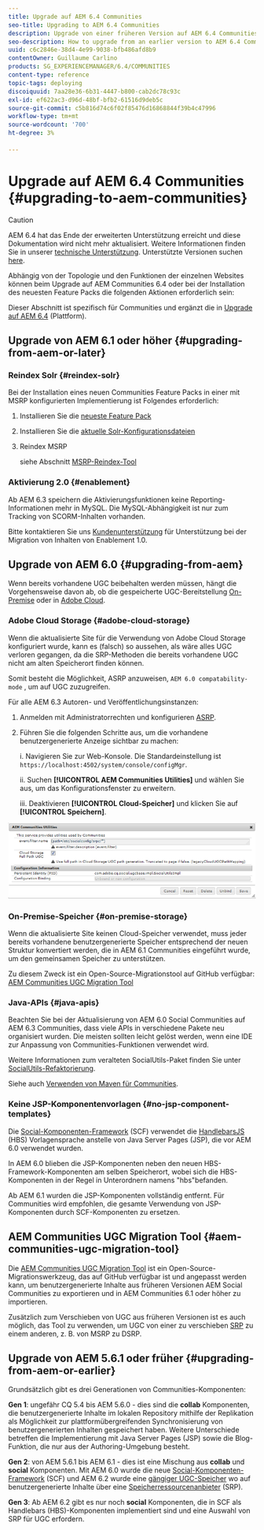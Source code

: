 ```yaml
---
title: Upgrade auf AEM 6.4 Communities
seo-title: Upgrading to AEM 6.4 Communities
description: Upgrade von einer früheren Version auf AEM 6.4 Communities
seo-description: How to upgrade from an earlier version to AEM 6.4 Communities
uuid: c6c2846e-38d4-4e99-9038-bfb486afd8b9
contentOwner: Guillaume Carlino
products: SG_EXPERIENCEMANAGER/6.4/COMMUNITIES
content-type: reference
topic-tags: deploying
discoiquuid: 7aa28e36-6b31-4447-b800-cab2dc78c93c
exl-id: ef622ac3-d96d-48bf-bfb2-61516d9deb5c
source-git-commit: c5b816d74c6f02f85476d16868844f39b4c47996
workflow-type: tm+mt
source-wordcount: '700'
ht-degree: 3%

---
```


# Upgrade auf AEM 6.4 Communities {#upgrading-to-aem-communities}

>[!CAUTION]
>
>AEM 6.4 hat das Ende der erweiterten Unterstützung erreicht und diese Dokumentation wird nicht mehr aktualisiert. Weitere Informationen finden Sie in unserer [technische Unterstützung](https://helpx.adobe.com/de/support/programs/eol-matrix.html). Unterstützte Versionen suchen [here](https://experienceleague.adobe.com/docs/?lang=de).

Abhängig von der Topologie und den Funktionen der einzelnen Websites können beim Upgrade auf AEM Communities 6.4 oder bei der Installation des neuesten Feature Packs die folgenden Aktionen erforderlich sein:

Dieser Abschnitt ist spezifisch für Communities und ergänzt die in [Upgrade auf AEM 6.4](../../help/sites-deploying/upgrade.md) (Plattform).

## Upgrade von AEM 6.1 oder höher {#upgrading-from-aem-or-later}

### Reindex Solr {#reindex-solr}

Bei der Installation eines neuen Communities Feature Packs in einer mit MSRP konfigurierten Implementierung ist Folgendes erforderlich:

1. Installieren Sie die [neueste Feature Pack](deploy-communities.md#latestfeaturepack)
2. Installieren Sie die [aktuelle Solr-Konfigurationsdateien](msrp.md#upgrading)
3. Reindex MSRP

   siehe Abschnitt [MSRP-Reindex-Tool](msrp.md#msrp-reindex-tool)

### Aktivierung 2.0 {#enablement}

Ab AEM 6.3 speichern die Aktivierungsfunktionen keine Reporting-Informationen mehr in MySQL. Die MySQL-Abhängigkeit ist nur zum Tracking von SCORM-Inhalten vorhanden.

Bitte kontaktieren Sie uns [Kundenunterstützung](https://helpx.adobe.com/de/marketing-cloud/contact-support.html) für Unterstützung bei der Migration von Inhalten von Enablement 1.0.

## Upgrade von AEM 6.0 {#upgrading-from-aem}

Wenn bereits vorhandene UGC beibehalten werden müssen, hängt die Vorgehensweise davon ab, ob die gespeicherte UGC-Bereitstellung [On-Premise](#on-premise-storage) oder in [Adobe Cloud](#adobe-cloud-storage).

### Adobe Cloud Storage {#adobe-cloud-storage}

Wenn die aktualisierte Site für die Verwendung von Adobe Cloud Storage konfiguriert wurde, kann es (falsch) so aussehen, als wäre alles UGC verloren gegangen, da die SRP-Methoden die bereits vorhandene UGC nicht am alten Speicherort finden können.

Somit besteht die Möglichkeit, ASRP anzuweisen, `AEM 6.0 compatability-mode` , um auf UGC zuzugreifen.

Für alle AEM 6.3 Autoren- und Veröffentlichungsinstanzen:

1. Anmelden mit Administratorrechten und konfigurieren [ASRP](asrp.md).
1. Führen Sie die folgenden Schritte aus, um die vorhandene benutzergenerierte Anzeige sichtbar zu machen:

   i. Navigieren Sie zur Web-Konsole. Die Standardeinstellung ist
   `https://localhost:4502/system/console/configMgr`.

   ii. Suchen **[!UICONTROL AEM Communities Utilities]** und wählen Sie aus, um das Konfigurationsfenster zu erweitern.

   iii. Deaktivieren **[!UICONTROL Cloud-Speicher]** und klicken Sie auf **[!UICONTROL Speichern]**.

![chlimage_1-126](assets/chlimage_1-126.png)

### On-Premise-Speicher {#on-premise-storage}

Wenn die aktualisierte Site keinen Cloud-Speicher verwendet, muss jeder bereits vorhandene benutzergenerierte Speicher entsprechend der neuen Struktur konvertiert werden, die in AEM 6.1 Communities eingeführt wurde, um den gemeinsamen Speicher zu unterstützen.

Zu diesem Zweck ist ein Open-Source-Migrationstool auf GitHub verfügbar:\
[AEM Communities UGC Migration Tool](https://github.com/Adobe-Marketing-Cloud/communities-ugc-migration)

### Java-APIs {#java-apis}

Beachten Sie bei der Aktualisierung von AEM 6.0 Social Communities auf AEM 6.3 Communities, dass viele APIs in verschiedene Pakete neu organisiert wurden. Die meisten sollten leicht gelöst werden, wenn eine IDE zur Anpassung von Communities-Funktionen verwendet wird.

Weitere Informationen zum veralteten SocialUtils-Paket finden Sie unter [SocialUtils-Refaktorierung](socialutils.md).

Siehe auch [Verwenden von Maven für Communities](maven.md).

### Keine JSP-Komponentenvorlagen {#no-jsp-component-templates}

Die [Social-Komponenten-Framework](scf.md) (SCF) verwendet die [HandlebarsJS](https://handlebarsjs.com/) (HBS) Vorlagensprache anstelle von Java Server Pages (JSP), die vor AEM 6.0 verwendet wurden.

In AEM 6.0 blieben die JSP-Komponenten neben den neuen HBS-Framework-Komponenten am selben Speicherort, wobei sich die HBS-Komponenten in der Regel in Unterordnern namens &quot;hbs&quot;befanden.

Ab AEM 6.1 wurden die JSP-Komponenten vollständig entfernt. Für Communities wird empfohlen, die gesamte Verwendung von JSP-Komponenten durch SCF-Komponenten zu ersetzen.

## AEM Communities UGC Migration Tool {#aem-communities-ugc-migration-tool}

Die [AEM Communities UGC Migration Tool](https://github.com/Adobe-Marketing-Cloud/communities-ugc-migration) ist ein Open-Source-Migrationswerkzeug, das auf GitHub verfügbar ist und angepasst werden kann, um benutzergenerierte Inhalte aus früheren Versionen AEM Social Communities zu exportieren und in AEM Communities 6.1 oder höher zu importieren.

Zusätzlich zum Verschieben von UGC aus früheren Versionen ist es auch möglich, das Tool zu verwenden, um UGC von einer zu verschieben [SRP](working-with-srp.md) zu einem anderen, z. B. von MSRP zu DSRP.

## Upgrade von AEM 5.6.1 oder früher {#upgrading-from-aem-or-earlier}

Grundsätzlich gibt es drei Generationen von Communities-Komponenten:

**Gen 1**: ungefähr CQ 5.4 bis AEM 5.6.0 - dies sind die **collab** Komponenten, die benutzergenerierte Inhalte im lokalen Repository mithilfe der Replikation als Möglichkeit zur plattformübergreifenden Synchronisierung von benutzergenerierten Inhalten gespeichert haben. Weitere Unterschiede betreffen die Implementierung mit Java Server Pages (JSP) sowie die Blog-Funktion, die nur aus der Authoring-Umgebung besteht.

**Gen 2**: von AEM 5.6.1 bis AEM 6.1 - dies ist eine Mischung aus **collab** und **social** Komponenten. Mit AEM 6.0 wurde die neue [Social-Komponenten-Framework](scf.md) (SCF) und AEM 6.2 wurde eine [gängiger UGC-Speicher](working-with-srp.md) wo auf benutzergenerierte Inhalte über eine [Speicherressourcenanbieter](srp.md) (SRP).

**Gen 3**: Ab AEM 6.2 gibt es nur noch **social** Komponenten, die in SCF als Handlebars (HBS)-Komponenten implementiert sind und eine Auswahl von SRP für UGC erfordern.

